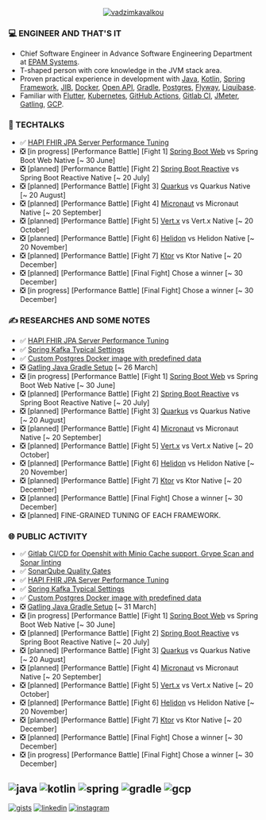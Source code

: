 <p align="center"><a href="https://github.com/fragaly" target="blank"><img align="center" src="https://github-readme-stats.vercel.app/api?username=fragaly&theme=dark&show_icons=true&count_private=true&include_all_commits=true" alt="vadzimkavalkou" /></a></p>

### 💻 ENGINEER AND THAT'S IT

*  Chief Software Engineer in Advance Software Engineering Department at [EPAM Systems](http://epam.com/).
*  T-shaped person with core knowledge in the JVM stack area. 
*  Proven practical experience in development with [Java](https://www.java.com/en/), [Kotlin](https://kotlinlang.org/), [Spring Framework](https://spring.io/projects/spring-boot), [JIB](https://github.com/GoogleContainerTools/jib), [Docker](https://www.docker.com/), [Open API](https://www.openapis.org/), [Gradle](https://gradle.org/), [Postgres](https://www.postgresql.org/), [Flyway](https://flywaydb.org/), [Liquibase](https://www.liquibase.org/).
*  Familiar with [Flutter](https://flutter.dev/), [Kubernetes](https://kubernetes.io/docs/concepts/overview/what-is-kubernetes/), [GitHub Actions](https://github.com/features/actions), [Gitlab CI](https://docs.gitlab.com/ee/ci/), [JMeter](https://jmeter.apache.org/), [Gatling](https://gatling.io/), [GCP](https://cloud.google.com/gcp/).

### 🎥 TECHTALKS

* ✅	[HAPI FHIR JPA Server Performance Tuning](https://wearecommunity.io/events/aen-meetup-performance-investigations-hapi-fhir-jpa-server-tuning/talks/16982)
* ❎ [in progress] [Performance Battle] [Fight 1] [Spring Boot Web](https://docs.spring.io/spring-framework/docs/current/reference/html/web.html) vs Spring Boot Web Native [~ 30 June]
* ❎ [planned] [Performance Battle] [Fight 2] [Spring Boot Reactive](https://docs.spring.io/spring-framework/docs/current/reference/html/web-reactive.html) vs Spring Boot Reactive Native [~ 20 July]
* ❎ [planned] [Performance Battle] [Fight 3] [Quarkus](https://quarkus.io/) vs Quarkus Native [~ 20 August]
* ❎ [planned] [Performance Battle] [Fight 4] [Micronaut](https://micronaut.io/) vs Micronaut Native [~ 20 September]
* ❎ [planned] [Performance Battle] [Fight 5] [Vert.x](https://vertx.io/) vs Vert.x Native [~ 20 October]
* ❎ [planned] [Performance Battle] [Fight 6] [Helidon](https://helidon.io/) vs Helidon Native [~ 20 November]
* ❎ [planned] [Performance Battle] [Fight 7] [Ktor](https://ktor.io/) vs Ktor Native [~ 20 December]
* ❎ [planned] [Performance Battle] [Final Fight] Chose a winner [~ 30 December]
* ❎ [in progress] [Performance Battle] [Final Fight] Chose a winner [~ 30 December]

### ✍️ RESEARCHES AND SOME NOTES

* ✅	[HAPI FHIR JPA Server Performance Tuning](https://github.com/fragaLY/blog/blob/main/hapi-fhir-jpaserver/HAPI-FHIR-JPASERVER.md)
* ✅	[Spring Kafka Typical Settings](https://github.com/fragaLY/blog/blob/main/spring-kafka/SPRING-KAFKA-TYPICAL-SETTINGS.md)
* ✅	[Custom Postgres Docker image with predefined data](https://github.com/fragaLY/blog/blob/main/postgres-custom-image/POSTGRES-CUSTOM-IMAGE.md)
* ❎ [Gatling Java Gradle Setup]() [~ 26 March]
* ❎ [in progress] [Performance Battle] [Fight 1] [Spring Boot Web](https://docs.spring.io/spring-framework/docs/current/reference/html/web.html) vs Spring Boot Web Native [~ 30 June]
* ❎ [planned] [Performance Battle] [Fight 2] [Spring Boot Reactive](https://docs.spring.io/spring-framework/docs/current/reference/html/web-reactive.html) vs Spring Boot Reactive Native [~ 20 July]
* ❎ [planned] [Performance Battle] [Fight 3] [Quarkus](https://quarkus.io/) vs Quarkus Native [~ 20 August]
* ❎ [planned] [Performance Battle] [Fight 4] [Micronaut](https://micronaut.io/) vs Micronaut Native [~ 20 September]
* ❎ [planned] [Performance Battle] [Fight 5] [Vert.x](https://vertx.io/) vs Vert.x Native [~ 20 October]
* ❎ [planned] [Performance Battle] [Fight 6] [Helidon](https://helidon.io/) vs Helidon Native [~ 20 November]
* ❎ [planned] [Performance Battle] [Fight 7] [Ktor](https://ktor.io/) vs Ktor Native [~ 20 December]
* ❎ [planned] [Performance Battle] [Final Fight] Chose a winner [~ 30 December]
* ❎ [planned] FINE-GRAINED TUNING OF EACH FRAMEWORK.

### 🌐 PUBLIC ACTIVITY

* ✅	[Gitlab CI/CD for Openshit with Minio Cache support, Grype Scan and Sonar linting](https://www.linkedin.com/posts/vadzimkavalkou_gitlab-cicd-for-openshit-with-minio-cache-activity-6925076570030137344-7hw1?utm_source=linkedin_share&utm_medium=member_desktop_web)
* ✅	[SonarQube Quality Gates](https://www.linkedin.com/posts/vadzimkavalkou_quality-sonarqube-pipeline-activity-6927978778790879232-NjO8?utm_source=linkedin_share&utm_medium=member_desktop_web)
* ✅	[HAPI FHIR JPA Server Performance Tuning](https://www.linkedin.com/posts/vadzimkavalkou_github-fragalyblog-my-technical-investigations-activity-6930854021268131840-RXhV?utm_source=linkedin_share&utm_medium=member_desktop_web)
* ✅ [Spring Kafka Typical Settings](https://www.linkedin.com/posts/vadzimkavalkou_github-fragalyblog-my-technical-investigations-activity-6933311242644152320-h1hN?utm_source=linkedin_share&utm_medium=member_desktop_web)
* ✅ [Custom Postgres Docker image with predefined data](https://www.linkedin.com/posts/vadzimkavalkou_github-fragalyblog-my-technical-investigations-activity-6935504139665747969-7bzN?utm_source=linkedin_share&utm_medium=member_desktop_web)
* ❎ [Gatling Java Gradle Setup]() [~ 31 March]
* ❎ [in progress] [Performance Battle] [Fight 1] [Spring Boot Web](https://docs.spring.io/spring-framework/docs/current/reference/html/web.html) vs Spring Boot Web Native [~ 30 June]
* ❎ [planned] [Performance Battle] [Fight 2] [Spring Boot Reactive](https://docs.spring.io/spring-framework/docs/current/reference/html/web-reactive.html) vs Spring Boot Reactive Native [~ 20 July]
* ❎ [planned] [Performance Battle] [Fight 3] [Quarkus](https://quarkus.io/) vs Quarkus Native [~ 20 August]
* ❎ [planned] [Performance Battle] [Fight 4] [Micronaut](https://micronaut.io/) vs Micronaut Native [~ 20 September]
* ❎ [planned] [Performance Battle] [Fight 5] [Vert.x](https://vertx.io/) vs Vert.x Native [~ 20 October]
* ❎ [planned] [Performance Battle] [Fight 6] [Helidon](https://helidon.io/) vs Helidon Native [~ 20 November]
* ❎ [planned] [Performance Battle] [Fight 7] [Ktor](https://ktor.io/) vs Ktor Native [~ 20 December]
* ❎ [planned] [Performance Battle] [Final Fight] Chose a winner [~ 30 December]
* ❎ [in progress] [Performance Battle] [Final Fight] Chose a winner [~ 30 December]

![java](https://img.shields.io/static/v1?logo=java&style=for-the-badge&label=java&message=advanced)
![kotlin](https://img.shields.io/static/v1?logo=kotlin&style=for-the-badge&label=kotlin&message=intermediate)
![spring](https://img.shields.io/static/v1?logo=spring&style=for-the-badge&label=spring&message=advanced)
![gradle](https://img.shields.io/static/v1?logo=gradle&style=for-the-badge&label=gradle&message=intermediate)
![gcp](https://img.shields.io/static/v1?logo=googlecloud&style=for-the-badge&label=GCP&message=intermediate)
-------------
[ ![gists](https://img.shields.io/static/v1?logo=github&style=for-the-badge&label=gists&message=fragaLY)](https://gist.github.com/fragaLY)
[ ![linkedin](https://img.shields.io/static/v1?logo=linkedin&style=for-the-badge&label=linkedin&message=vadzimkavalkou)](https://www.linkedin.com/in/vadzimkavalkou/)
[ ![instagram](https://img.shields.io/static/v1?logo=instagram&style=for-the-badge&label=instagram&message=marnotrawny.syn)](https://www.instagram.com/marnotrawny.syn/)
